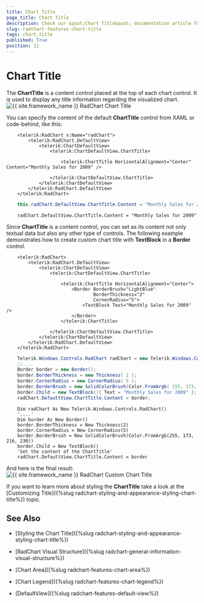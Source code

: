 ```yaml
---
title: Chart Title
page_title: Chart Title
description: Check our &quot;Chart Title&quot; documentation article for the RadChart {{ site.framework_name }} control.
slug: radchart-features-chart-title
tags: chart,title
published: True
position: 11
---
```


# Chart Title

The __ChartTitle__ is a content control placed at the top of each chart control. It is used to display any title information regarding the visualized chart.
 
![{{ site.framework_name }} RadChart Chart Title](images/RadChart_Features_ChartTitle_01.png)

You can specify the content of the default __ChartTitle__ control from XAML or code-behind, like this:



```XAML
	<telerik:RadChart x:Name="radChart">
	    <telerik:RadChart.DefaultView>
	        <telerik:ChartDefaultView>
	            <telerik:ChartDefaultView.ChartTitle>
	
	                <telerik:ChartTitle HorizontalAlignment="Center" Content="Monthly Sales for 2009" />
	
	            </telerik:ChartDefaultView.ChartTitle>
	        </telerik:ChartDefaultView>
	    </telerik:RadChart.DefaultView>
	</telerik:RadChart>
```



```C#
	this.radChart.DefaultView.ChartTitle.Content = "Monthly Sales for 2009";
```



```VB.NET
	radChart.DefaultView.ChartTitle.Content = "Monthly Sales for 2009"
```

Since __ChartTitle__ is a content control, you can set as its content not only textual data but also any other type of controls. The following example demonstrates how to create custom chart title with __TextBlock__ in a __Border__ control.



```XAML
	<telerik:RadChart>
	    <telerik:RadChart.DefaultView>
	        <telerik:ChartDefaultView>
	            <telerik:ChartDefaultView.ChartTitle>
	
	                <telerik:ChartTitle HorizontalAlignment="Center">
	                    <Border BorderBrush="LightBlue"
	                            BorderThickness="2"
	                            CornerRadius="5">
	                        <TextBlock Text="Monthly Sales for 2009" />
	                    </Border>
	                </telerik:ChartTitle>
	
	            </telerik:ChartDefaultView.ChartTitle>
	        </telerik:ChartDefaultView>
	    </telerik:RadChart.DefaultView>
	</telerik:RadChart>
```



```C#
	Telerik.Windows.Controls.RadChart radChart = new Telerik.Windows.Controls.RadChart();
	//....
	Border border = new Border();
	border.BorderThickness = new Thickness( 2 );
	border.CornerRadius = new CornerRadius( 5 );
	border.BorderBrush = new SolidColorBrush(Color.FromArgb( 255, 173, 216, 230 ));
	border.Child = new TextBlock(){ Text = "Monthly Sales for 2009" };
	radChart.DefaultView.ChartTitle.Content = border;
```



```VB.NET
	Dim radChart As New Telerik.Windows.Controls.RadChart()
	'....'
	Dim border As New Border()
	border.BorderThickness = New Thickness(2)
	border.CornerRadius = New CornerRadius(5)
	border.BorderBrush = New SolidColorBrush(Color.FromArgb(255, 173, 216, 230))
	border.Child = New TextBlock()
	'Set the content of the ChartTitle'
	radChart.DefaultView.ChartTitle.Content = border
```



And here is the final result:
 
![{{ site.framework_name }} RadChart Custom Chart Title](images/RadChart_Features_ChartTitle_02.png)

If you want to learn more about styling the __ChartTitle__ take a look at the [Customizing Title]({%slug radchart-styling-and-appearance-styling-chart-title%}) topic.

## See Also

 * [Styling the Chart Title]({%slug radchart-styling-and-appearance-styling-chart-title%})

 * [RadChart Visual Structure]({%slug radchart-general-information-visual-structure%})

 * [Chart Area]({%slug radchart-features-chart-area%})

 * [Chart Legend]({%slug radchart-features-chart-legend%})

 * [DefaultView]({%slug radchart-features-default-view%})
